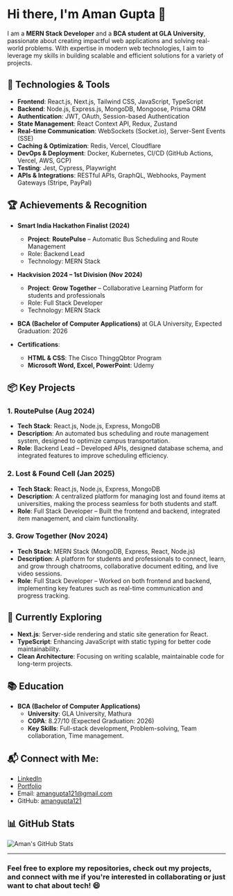 # Hi there, I'm Aman Gupta 👋

I am a **MERN Stack Developer** and a **BCA student at GLA University**, passionate about creating impactful web applications and solving real-world problems. With expertise in modern web technologies, I aim to leverage my skills in building scalable and efficient solutions for a variety of projects.

## 🚀 Technologies & Tools
- **Frontend**: React.js, Next.js, Tailwind CSS, JavaScript, TypeScript
- **Backend**: Node.js, Express.js, MongoDB, Mongoose, Prisma ORM
- **Authentication**: JWT, OAuth, Session-based Authentication
- **State Management**: React Context API, Redux, Zustand
- **Real-time Communication**: WebSockets (Socket.io), Server-Sent Events (SSE)
- **Caching & Optimization**: Redis, Vercel, Cloudflare
- **DevOps & Deployment**: Docker, Kubernetes, CI/CD (GitHub Actions, Vercel, AWS, GCP)
- **Testing**: Jest, Cypress, Playwright
- **APIs & Integrations**: RESTful APIs, GraphQL, Webhooks, Payment Gateways (Stripe, PayPal)

## 🏆 Achievements & Recognition
- **Smart India Hackathon Finalist (2024)**  
  - **Project**: **RoutePulse** – Automatic Bus Scheduling and Route Management
  - Role: Backend Lead
  - Technology: MERN Stack

- **Hackvision 2024 – 1st Division (Nov 2024)**  
  - **Project**: **Grow Together** – Collaborative Learning Platform for students and professionals
  - Role: Full Stack Developer
  - Technology: MERN Stack

- **BCA (Bachelor of Computer Applications)** at GLA University, Expected Graduation: 2026
- **Certifications**:
  - **HTML & CSS**: The Cisco ThinggQbtor Program
  - **Microsoft Word, Excel, PowerPoint**: Udemy

## 📦 Key Projects

### 1. **RoutePulse** (Aug 2024)
- **Tech Stack**: React.js, Node.js, Express, MongoDB
- **Description**: An automated bus scheduling and route management system, designed to optimize campus transportation.
- **Role**: Backend Lead – Developed APIs, designed database schema, and integrated features to improve scheduling efficiency.

### 2. **Lost & Found Cell** (Jan 2025)
- **Tech Stack**: React.js, Node.js, Express, MongoDB
- **Description**: A centralized platform for managing lost and found items at universities, making the process seamless for both students and staff.
- **Role**: Full Stack Developer – Built the frontend and backend, integrated item management, and claim functionality.

### 3. **Grow Together** (Nov 2024)
- **Tech Stack**: MERN Stack (MongoDB, Express, React, Node.js)
- **Description**: A platform for students and professionals to connect, learn, and grow through chatrooms, collaborative document editing, and live video sessions.
- **Role**: Full Stack Developer – Worked on both frontend and backend, implementing key features such as real-time communication and progress tracking.

## 🌱 Currently Exploring
- **Next.js**: Server-side rendering and static site generation for React.
- **TypeScript**: Enhancing JavaScript with static typing for better code maintainability.
- **Clean Architecture**: Focusing on writing scalable, maintainable code for long-term projects.

## 📚 Education
- **BCA (Bachelor of Computer Applications)**  
  - **University**: GLA University, Mathura  
  - **CGPA**: 8.27/10 (Expected Graduation: 2026)  
  - **Key Skills**: Full-stack development, Problem-solving, Team collaboration, Time management.

## 📬 Connect with Me:
- [LinkedIn](https://www.linkedin.com/in/amangupta-a11a672ab/)  
- [Portfolio](https://your-portfolio-link.vercel.app/)  
- Email: amangupta121@gmail.com  
- GitHub: [amangupta121](https://github.com/amangupta121)

## 📊 GitHub Stats

![Aman's GitHub Stats](https://github-readme-stats.vercel.app/api?username=amangupta121&show_icons=true&hide_title=true&count_private=true&hide=prs&theme=radical)

---

### Feel free to explore my repositories, check out my projects, and connect with me if you're interested in collaborating or just want to chat about tech! 😄

